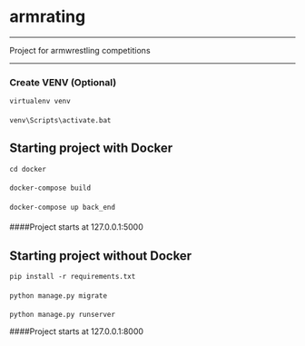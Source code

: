 # armrating

---
Project for armwrestling competitions

---
### Create VENV (Optional)
    virtualenv venv
####
    venv\Scripts\activate.bat
## Starting project with Docker
    cd docker
####
    docker-compose build
####
    docker-compose up back_end
####
####Project starts at 127.0.0.1:5000
## Starting project without Docker
    pip install -r requirements.txt
####
    python manage.py migrate
####
    python manage.py runserver
####Project starts at 127.0.0.1:8000